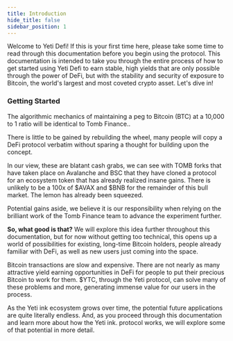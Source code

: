 ```yaml
---
title: Introduction
hide_title: false
sidebar_position: 1
---
```


Welcome to Yeti Defi! If this is your first time here, please take some time to read through this documentation before you begin using the protocol. This documentation is intended to take you through the entire process of how to get started using Yeti Defi to earn stable, high yields that are only possible through the power of DeFi, but with the stability and security of exposure to Bitcoin, the world's largest and most coveted crypto asset. Let's dive in!

### Getting Started

The algorithmic mechanics of maintaining a peg to Bitcoin (BTC) at a 10,000 to 1 ratio will be identical to Tomb Finance..

There is little to be gained by rebuilding the wheel, many people will copy a DeFi protocol verbatim without sparing a thought for building upon the concept.

In our view, these are blatant cash grabs, we can see with TOMB forks that have taken place on Avalanche and BSC that they have cloned a protocol for an ecosystem token that has already realized insane gains. There is unlikely to be a 100x of $AVAX and $BNB for the remainder of this bull market. The lemon has already been squeezed. 

Potential gains aside, we believe it is our responsibility when relying on the brilliant work of the Tomb Finance team to advance the experiment further.

**So, what good is that?** We will explore this idea further throughout this documentation, but for now without getting too technical, this opens up a world of possibilities for existing, long-time Bitcoin holders, people already familiar with DeFi, as well as new users just coming into the space.

Bitcoin transactions are slow and expensive. There are not nearly as many attractive yield earning opportunities in DeFi for people to put their precious Bitcoin to work for them. $YTC, through the Yeti protocol, can solve many of these problems and more, generating immense value for our users in the process.

As the Yeti ink ecosystem grows over time, the potential future applications are quite literally endless. And, as you proceed through this documentation and learn more about how the Yeti ink. protocol works, we will explore some of that potential in more detail.

